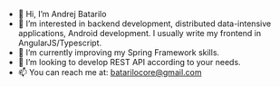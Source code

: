 - 👋 Hi, I’m Andrej Batarilo
- 👀 I’m interested in backend development, distributed data-intensive applications, Android development. I usually write my frontend in AngularJS/Typescript. 
- 🌱 I’m currently improving my Spring Framework skills.
- 💞️ I’m looking to develop REST API according to your needs.
- 📫 You can reach me at: batarilocore@gmail.com
